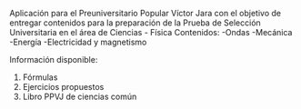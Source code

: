 Aplicación para el Preuniversitario Popular Víctor Jara con el objetivo de entregar contenidos para la preparación de la Prueba de Selección Universitaria en el área de Ciencias - Física
Contenidos:
-Ondas
-Mecánica
-Energía
-Electricidad y magnetismo

Información disponible:
1. Fórmulas
2. Ejercicios propuestos
3. Libro PPVJ de ciencias común
